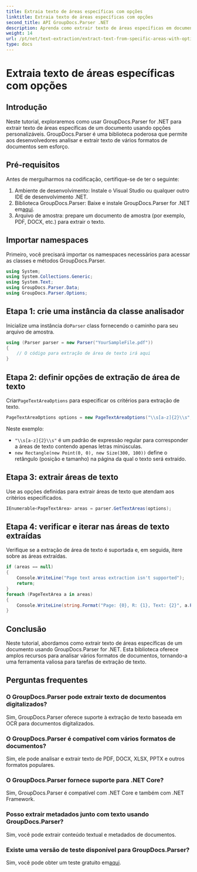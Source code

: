 ```yaml
---
title: Extraia texto de áreas específicas com opções
linktitle: Extraia texto de áreas específicas com opções
second_title: API GroupDocs.Parser .NET
description: Aprenda como extrair texto de áreas específicas em documentos usando GroupDocs.Parser for .NET. Explore opções avançadas de extração de texto com este tutorial.
weight: 14
url: /pt/net/text-extraction/extract-text-from-specific-areas-with-options/
type: docs
---
```

# Extraia texto de áreas específicas com opções

## Introdução
Neste tutorial, exploraremos como usar GroupDocs.Parser for .NET para extrair texto de áreas específicas de um documento usando opções personalizáveis. GroupDocs.Parser é uma biblioteca poderosa que permite aos desenvolvedores analisar e extrair texto de vários formatos de documentos sem esforço.
## Pré-requisitos
Antes de mergulharmos na codificação, certifique-se de ter o seguinte:
1. Ambiente de desenvolvimento: Instale o Visual Studio ou qualquer outro IDE de desenvolvimento .NET.
2.  Biblioteca GroupDocs.Parser: Baixe e instale GroupDocs.Parser for .NET em[aqui](https://releases.groupdocs.com/parser/net/).
3. Arquivo de amostra: prepare um documento de amostra (por exemplo, PDF, DOCX, etc.) para extrair o texto.

## Importar namespaces
Primeiro, você precisará importar os namespaces necessários para acessar as classes e métodos GroupDocs.Parser.
```csharp
using System;
using System.Collections.Generic;
using System.Text;
using GroupDocs.Parser.Data;
using GroupDocs.Parser.Options;
```
## Etapa 1: crie uma instância da classe analisador
 Inicialize uma instância do`Parser` class fornecendo o caminho para seu arquivo de amostra.
```csharp
using (Parser parser = new Parser("YourSampleFile.pdf"))
{
    // O código para extração de área de texto irá aqui
}
```
## Etapa 2: definir opções de extração de área de texto
 Criar`PageTextAreaOptions` para especificar os critérios para extração de texto.
```csharp
PageTextAreaOptions options = new PageTextAreaOptions("\\s[a-z]{2}\\s", new Rectangle(new Point(0, 0), new Size(300, 100)));
```
Neste exemplo:
- `"\\s[a-z]{2}\\s"` é um padrão de expressão regular para corresponder a áreas de texto contendo apenas letras minúsculas.
- `new Rectangle(new Point(0, 0), new Size(300, 100))` define o retângulo (posição e tamanho) na página da qual o texto será extraído.
## Etapa 3: extrair áreas de texto
Use as opções definidas para extrair áreas de texto que atendam aos critérios especificados.
```csharp
IEnumerable<PageTextArea> areas = parser.GetTextAreas(options);
```
## Etapa 4: verificar e iterar nas áreas de texto extraídas
Verifique se a extração de área de texto é suportada e, em seguida, itere sobre as áreas extraídas.
```csharp
if (areas == null)
{
    Console.WriteLine("Page text areas extraction isn't supported");
    return;
}
foreach (PageTextArea a in areas)
{
    Console.WriteLine(string.Format("Page: {0}, R: {1}, Text: {2}", a.Page.Index, a.Rectangle, a.Text));
}
```

## Conclusão
Neste tutorial, abordamos como extrair texto de áreas específicas de um documento usando GroupDocs.Parser for .NET. Esta biblioteca oferece amplos recursos para analisar vários formatos de documentos, tornando-a uma ferramenta valiosa para tarefas de extração de texto.

## Perguntas frequentes
### O GroupDocs.Parser pode extrair texto de documentos digitalizados?
Sim, GroupDocs.Parser oferece suporte à extração de texto baseada em OCR para documentos digitalizados.
### O GroupDocs.Parser é compatível com vários formatos de documentos?
Sim, ele pode analisar e extrair texto de PDF, DOCX, XLSX, PPTX e outros formatos populares.
### O GroupDocs.Parser fornece suporte para .NET Core?
Sim, GroupDocs.Parser é compatível com .NET Core e também com .NET Framework.
### Posso extrair metadados junto com texto usando GroupDocs.Parser?
Sim, você pode extrair conteúdo textual e metadados de documentos.
### Existe uma versão de teste disponível para GroupDocs.Parser?
 Sim, você pode obter um teste gratuito em[aqui](https://releases.groupdocs.com/).
